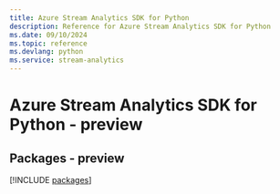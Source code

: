 ```yaml
---
title: Azure Stream Analytics SDK for Python
description: Reference for Azure Stream Analytics SDK for Python
ms.date: 09/10/2024
ms.topic: reference
ms.devlang: python
ms.service: stream-analytics
---
```

# Azure Stream Analytics SDK for Python - preview
## Packages - preview
[!INCLUDE [packages](stream-analytics-index.md)]